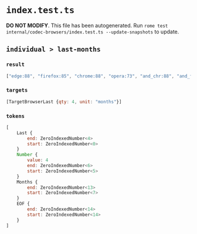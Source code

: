 # `index.test.ts`

**DO NOT MODIFY**. This file has been autogenerated. Run `rome test internal/codec-browsers/index.test.ts --update-snapshots` to update.

## `individual > last-months`

### `result`

```javascript
["edge:88", "firefox:85", "chrome:88", "opera:73", "and_chr:88", "and_ff:85", "samsung:13"]
```

### `targets`

```javascript
[TargetBrowserLast {qty: 4, unit: "months"}]
```

### `tokens`

```javascript
[
	Last {
		end: ZeroIndexedNumber<4>
		start: ZeroIndexedNumber<0>
	}
	Number {
		value: 4
		end: ZeroIndexedNumber<6>
		start: ZeroIndexedNumber<5>
	}
	Months {
		end: ZeroIndexedNumber<13>
		start: ZeroIndexedNumber<7>
	}
	EOF {
		end: ZeroIndexedNumber<14>
		start: ZeroIndexedNumber<14>
	}
]
```
